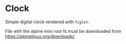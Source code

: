 # Clock

Simple digital clock rendered with `figlet`.

File with the alpine mini root fs must be downloaded from https://alpinelinux.org/downloads/
